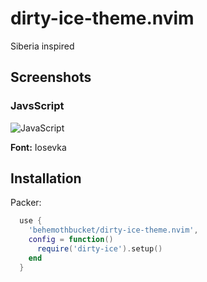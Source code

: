 # dirty-ice-theme.nvim

Siberia inspired

## Screenshots

### JavsScript

![JavaScript](https://i.ibb.co/JqXHd1k/image.png)

**Font:** Iosevka

## Installation

Packer:

```lua
  use {
    'behemothbucket/dirty-ice-theme.nvim',
    config = function()
      require('dirty-ice').setup()
    end
  }
```
